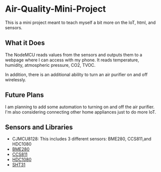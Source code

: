 # Air-Quality-Mini-Project

This is a mini project meant to teach myself a bit more on the IoT, html, and sensors.

## What it Does

The NodeMCU reads values from the sensors and outputs them to a webpage where I can access with my phone. It reads temperature, humidity, atmospheric pressure, CO2, TVOC.

In addition, there is an additional ability to turn an air purifier on and off wirelessly.

## Future Plans

I am planning to add some automation to turning on and off the air purifier. I'm also considering  connecting other home appliances just to do more IoT.

## Sensors and Libraries

- CJMCU8128: This includes 3 different sensors: BME280, CCS811,and HDC1080
- [BME280](https://github.com/sparkfun/SparkFun_BME280_Arduino_Library)
- [CCS811](https://github.com/sparkfun/SparkFun_CCS811_Arduino_Library)
- [HDC1080](https://github.com/closedcube/ClosedCube_HDC1080_Arduino)
- [SHT31](https://github.com/adafruit/Adafruit_SHT31)
